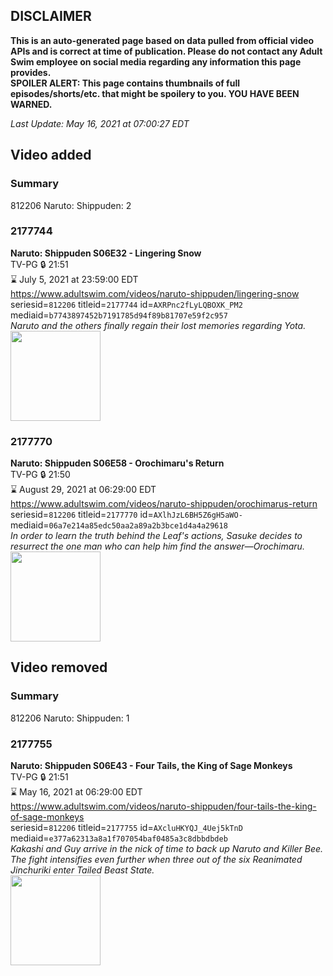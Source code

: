 ## DISCLAIMER
**This is an auto-generated page based on data pulled from official video APIs and is correct at time of publication. Please do not contact any Adult Swim employee on social media regarding any information this page provides.**  
**SPOILER ALERT: This page contains thumbnails of full episodes/shorts/etc. that might be spoilery to you. YOU HAVE BEEN WARNED.**  

_Last Update: May 16, 2021 at 07:00:27 EDT_
## Video added
### Summary
812206 Naruto: Shippuden: 2  
### 2177744
**Naruto: Shippuden S06E32 - Lingering Snow**  
TV-PG 🔒 21:51  
⌛ July 5, 2021 at 23:59:00 EDT  
https://www.adultswim.com/videos/naruto-shippuden/lingering-snow  
seriesid=`812206` titleid=`2177744` id=`AXRPnc2fLyLQBOXK_PM2` mediaid=`b7743897452b7191785d94f89b81707e59f2c957`  
_Naruto and the others finally regain their lost memories regarding Yota._  
<a href="https://media.cdn.adultswim.com/uploads/20200902/thumbnails/2_20921218219-narutoshippuden_315_LingeringSnow.jpg"><img src="https://media.cdn.adultswim.com/uploads/20200902/thumbnails/2_20921218219-narutoshippuden_315_LingeringSnow.jpg" height="144px" /></a>
### 2177770
**Naruto: Shippuden S06E58 - Orochimaru's Return**  
TV-PG 🔒 21:50  
⌛ August 29, 2021 at 06:29:00 EDT  
https://www.adultswim.com/videos/naruto-shippuden/orochimarus-return  
seriesid=`812206` titleid=`2177770` id=`AXlhJzL6BH5Z6gH5aWO-` mediaid=`06a7e214a85edc50aa2a89a2b3bce1d4a4a29618`  
_In order to learn the truth behind the Leaf's actions, Sasuke decides to resurrect the one man who can help him find the answer—Orochimaru._  
<a href="https://media.cdn.adultswim.com/uploads/20210512/thumbnails/2_215121116504-NarutoShippuden_341_OrochimarusReturn.png"><img src="https://media.cdn.adultswim.com/uploads/20210512/thumbnails/2_215121116504-NarutoShippuden_341_OrochimarusReturn.png" height="144px" /></a>
## Video removed
### Summary
812206 Naruto: Shippuden: 1  
### 2177755
**Naruto: Shippuden S06E43 - Four Tails, the King of Sage Monkeys**  
TV-PG 🔒 21:51  
⌛ May 16, 2021 at 06:29:00 EDT  
https://www.adultswim.com/videos/naruto-shippuden/four-tails-the-king-of-sage-monkeys  
seriesid=`812206` titleid=`2177755` id=`AXcluHKYQJ_4Uej5kTnD` mediaid=`e377a62313a8a1f707054baf0485a3c8dbbdbdeb`  
_Kakashi and Guy arrive in the nick of time to back up Naruto and Killer Bee. The fight intensifies even further when three out of the six Reanimated Jinchuriki enter Tailed Beast State._  
<a href="https://media.cdn.adultswim.com/uploads/20210121/thumbnails/2_211211112587-NarutoShippuden_326_FourTails.jpg"><img src="https://media.cdn.adultswim.com/uploads/20210121/thumbnails/2_211211112587-NarutoShippuden_326_FourTails.jpg" height="144px" /></a>
